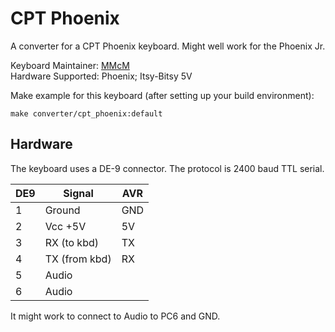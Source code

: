 # CPT Phoenix

A converter for a CPT Phoenix keyboard. Might well work for the Phoenix Jr.

Keyboard Maintainer: [MMcM](https://github.com/MMcM)  
Hardware Supported: Phoenix; Itsy-Bitsy 5V

Make example for this keyboard (after setting up your build environment):

    make converter/cpt_phoenix:default

## Hardware

The keyboard uses a DE-9 connector. The protocol is 2400 baud TTL serial.

| DE9 | Signal        | AVR |
|-----|---------------|-----|
|  1  | Ground        | GND |
|  2  | Vcc +5V       | 5V  |
|  3  | RX (to kbd)   | TX  |
|  4  | TX (from kbd) | RX  |
|  5  | Audio         |     |
|  6  | Audio         |     |

It might work to connect to Audio to PC6 and GND.
